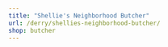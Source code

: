 ```yaml
---
title: "Shellie's Neighborhood Butcher"
url: /derry/shellies-neighborhood-butcher/
shop: butcher
---
```

